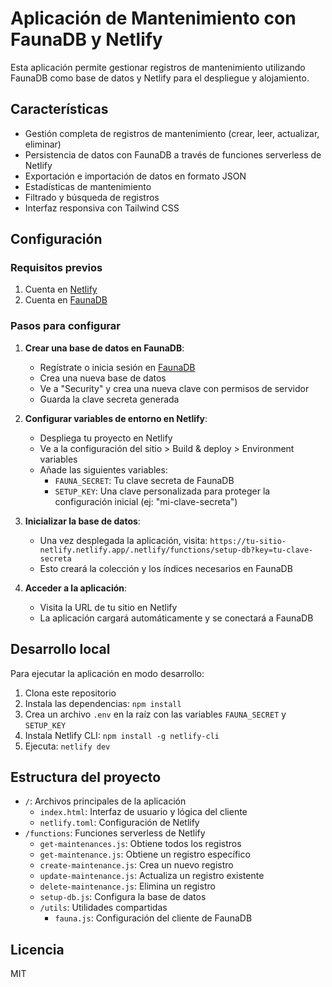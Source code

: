 # Aplicación de Mantenimiento con FaunaDB y Netlify

Esta aplicación permite gestionar registros de mantenimiento utilizando FaunaDB como base de datos y Netlify para el despliegue y alojamiento.

## Características

- Gestión completa de registros de mantenimiento (crear, leer, actualizar, eliminar)
- Persistencia de datos con FaunaDB a través de funciones serverless de Netlify
- Exportación e importación de datos en formato JSON
- Estadísticas de mantenimiento
- Filtrado y búsqueda de registros
- Interfaz responsiva con Tailwind CSS

## Configuración

### Requisitos previos

1. Cuenta en [Netlify](https://www.netlify.com/)
2. Cuenta en [FaunaDB](https://fauna.com/)

### Pasos para configurar

1. **Crear una base de datos en FaunaDB**:
   - Regístrate o inicia sesión en [FaunaDB](https://fauna.com/)
   - Crea una nueva base de datos
   - Ve a "Security" y crea una nueva clave con permisos de servidor
   - Guarda la clave secreta generada

2. **Configurar variables de entorno en Netlify**:
   - Despliega tu proyecto en Netlify
   - Ve a la configuración del sitio > Build & deploy > Environment variables
   - Añade las siguientes variables:
     - `FAUNA_SECRET`: Tu clave secreta de FaunaDB
     - `SETUP_KEY`: Una clave personalizada para proteger la configuración inicial (ej: "mi-clave-secreta")

3. **Inicializar la base de datos**:
   - Una vez desplegada la aplicación, visita: `https://tu-sitio-netlify.netlify.app/.netlify/functions/setup-db?key=tu-clave-secreta`
   - Esto creará la colección y los índices necesarios en FaunaDB

4. **Acceder a la aplicación**:
   - Visita la URL de tu sitio en Netlify
   - La aplicación cargará automáticamente y se conectará a FaunaDB

## Desarrollo local

Para ejecutar la aplicación en modo desarrollo:

1. Clona este repositorio
2. Instala las dependencias: `npm install`
3. Crea un archivo `.env` en la raíz con las variables `FAUNA_SECRET` y `SETUP_KEY`
4. Instala Netlify CLI: `npm install -g netlify-cli`
5. Ejecuta: `netlify dev`

## Estructura del proyecto

- `/`: Archivos principales de la aplicación
  - `index.html`: Interfaz de usuario y lógica del cliente
  - `netlify.toml`: Configuración de Netlify
- `/functions`: Funciones serverless de Netlify
  - `get-maintenances.js`: Obtiene todos los registros
  - `get-maintenance.js`: Obtiene un registro específico
  - `create-maintenance.js`: Crea un nuevo registro
  - `update-maintenance.js`: Actualiza un registro existente
  - `delete-maintenance.js`: Elimina un registro
  - `setup-db.js`: Configura la base de datos
  - `/utils`: Utilidades compartidas
    - `fauna.js`: Configuración del cliente de FaunaDB

## Licencia

MIT